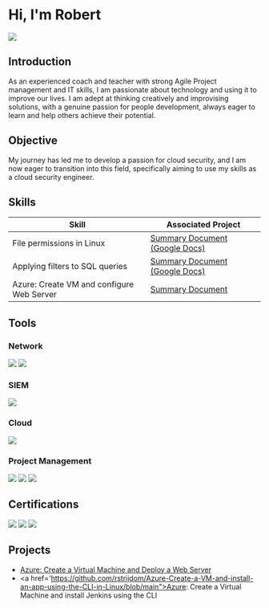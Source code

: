 # Hi, I'm Robert
<a href="www.linkedin.com/in/robertstrijdom"><img src="https://img.shields.io/badge/-LinkedIn-0072b1?&style=for-the-badge&logo=linkedin&logoColor=white" /></a>

## Introduction

As an experienced coach and teacher with strong Agile Project management and IT skills, I am passionate about technology and using it to improve our lives. I am adept at thinking creatively and improvising solutions, with a genuine passion for people development, always eager to learn and help others achieve their potential.

## Objective

My journey has led me to develop a passion for cloud security, and I am now eager to transition into this field, specifically aiming to use my skills as a cloud security engineer.

## Skills

| Skill                                         | Associated Project         |
|-----------------------------------------------|----------------------------|
| File permissions in Linux | <a href="https://docs.google.com/document/d/1apCoEis74bmTT0bHOTg3zdwpF5cm6t-UlJSVFE_EIFw/edit?usp=sharing">Summary Document (Google Docs)</a>|
| Applying filters to SQL queries | <a href="https://docs.google.com/document/d/1B5OTcGPr8fOeOlHhlFRA3tAQNI8M9qHdznXsWtcIvyE/edit?usp=sharing">Summary Document (Google Docs)</a>|
| Azure: Create VM and configure Web Server | <a href="https://github.com/rstrijdom/Azure-Create-a-Virtual-Machine-and-Deploy-a-Web-Server/tree/main">Summary Document </a>|

## Tools

### Network
<div>
    <img src="https://img.shields.io/badge/-Wireshark-1679A7?&style=for-the-badge&logo=Wireshark&logoColor=white" />
    <img src="https://img.shields.io/badge/-Suricata-EF3B2D?&style=for-the-badge&logo=Suricata&logoColor=white" />
</div>

### SIEM
<div>
    <img src="https://img.shields.io/badge/-Splunk-000000?&style=for-the-badge&logo=Splunk&logoColor=white" />
</div>

### Cloud
<div>
   <img src="https://img.shields.io/badge/-Microsoft_Azure-0089D6?&style=for-the-badge&logo=Microsoft%20Azure&logoColor=white" />
</div>

### Project Management
<div>
    <img src="https://img.shields.io/badge/Jira-429ef5" />
    <img src="https://img.shields.io/badge/Asana-f54263" />
    <img src="https://img.shields.io/badge/Trello-8A2BE2" />
</div>

## Certifications
<div>
<img src="https://img.shields.io/badge/-Google_Cybersecurity_Certificate-4285F4?&style=for-the-badge&logo=Google&logoColor=white" />
<img src="https://img.shields.io/badge/-Certified_Scrum_Master-6DB33F?&style=for-the-badge&logoColor=white" />
<img src="https://img.shields.io/badge/-Google_Project_Management_Certificate-4285F4?&style=for-the-badge&logo=Google&logoColor=white" />
</div>

## Projects
- <a href="https://github.com/rstrijdom/Azure-Create-a-Virtual-Machine-and-Deploy-a-Web-Server/tree/main">Azure: Create a Virtual Machine and Deploy a Web Server</a>
- <a href='https://github.com/rstrijdom/Azure-Create-a-VM-and-install-an-app-using-the-CLI-in-Linux/blob/main">Azure: Create a Virtual Machine and install Jenkins using the CLI</a>
